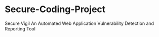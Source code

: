 # Secure-Coding-Project
Secure Vigil An Automated Web Application Vulnerability Detection and Reporting Tool
